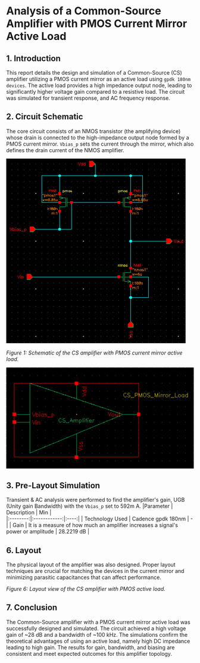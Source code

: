 # Analysis of a Common-Source Amplifier with PMOS Current Mirror Active Load

## 1. Introduction
This report details the design and simulation of a Common-Source (CS) amplifier utilizing a PMOS current mirror as an active load using `gpdk 180nm devices`. The active load provides a high impedance output node, leading to significantly higher voltage gain compared to a resistive load. The circuit was simulated for transient response, and AC frequency response.

## 2. Circuit Schematic
The core circuit consists of an NMOS transistor (the amplifying device) whose drain is connected to the high-impedance output node formed by a PMOS current mirror. `Vbias_p` sets the current through the mirror, which also defines the drain current of the NMOS amplifier.

![Schematic](https://github.com/tejasbg19/Cadence_Virtuoso_Analog/blob/main/CS_Amplifier/Screenshot%20from%202025-05-15%2011-45-01.png)

*Figure 1: Schematic of the CS amplifier with PMOS current mirror active load.*


![Symbol](https://github.com/tejasbg19/Cadence_Virtuoso_Analog/blob/main/CS_Amplifier/Screenshot%20from%202025-05-15%2010-31-58.png)


## 3. Pre-Layout Simulation
Transient & AC analysis were performed to find the amplifier's gain, UGB (Unity gain Bandwidth) with the `Vbias_p` set to 592m A.
|Parameter | Description |	Min |	
|:--------:|:------------:|:----:|
| Technology Used | Cadence gpdk 180nm | - | 
| Gain | It is a measure of how much an amplifier increases a signal's power or amplitude | 28.2219 dB |



## 6. Layout
The physical layout of the amplifier was also designed. Proper layout techniques are crucial for matching the devices in the current mirror and minimizing parasitic capacitances that can affect performance.
<!-- PLACEHOLDER FOR IMAGE 6: Your layout image (e.g., 'layout.png') -->
*Figure 6: Layout view of the CS amplifier with PMOS active load.*

## 7. Conclusion
The Common-Source amplifier with a PMOS current mirror active load was successfully designed and simulated. The circuit achieved a high voltage gain of ~28 dB and a bandwidth of ~100 kHz. The simulations confirm the theoretical advantages of using an active load, namely high DC impedance leading to high gain. The results for gain, bandwidth, and biasing are consistent and meet expected outcomes for this amplifier topology.
